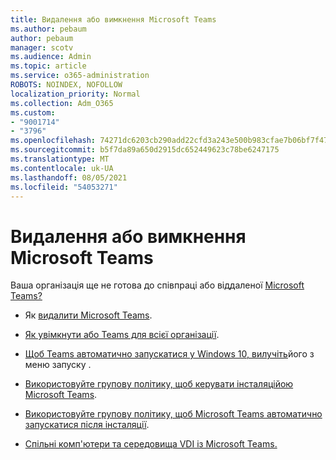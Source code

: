 ```yaml
---
title: Видалення або вимкнення Microsoft Teams
ms.author: pebaum
author: pebaum
manager: scotv
ms.audience: Admin
ms.topic: article
ms.service: o365-administration
ROBOTS: NOINDEX, NOFOLLOW
localization_priority: Normal
ms.collection: Adm_O365
ms.custom:
- "9001714"
- "3796"
ms.openlocfilehash: 74271dc6203cb290add22cfd3a243e500b983cfae7b06bf7f47e892b868ff4e7
ms.sourcegitcommit: b5f7da89a650d2915dc652449623c78be6247175
ms.translationtype: MT
ms.contentlocale: uk-UA
ms.lasthandoff: 08/05/2021
ms.locfileid: "54053271"
---
```

# <a name="remove-or-turn-off-microsoft-teams"></a>Видалення або вимкнення Microsoft Teams

Ваша організація ще не готова до співпраці або віддаленої [Microsoft Teams?](https://products.office.com/microsoft-teams/group-chat-software?&OCID=AID2000955_SEM_WiLWtgAAAKcGoHNG:20200305184100:s&msclkid=cbe12a5675e41135662d7437325dbd9a&ef_id=WiLWtgAAAKcGoHNG:20200305184100:s)

- Як [видалити Microsoft Teams](https://support.office.com/article/Uninstall-Microsoft-Teams-3b159754-3c26-4952-abe7-57d27f5f4c81).

- [Як увімкнути або Teams для всієї організації](https://docs.microsoft.com/MicrosoftTeams/office-365-set-up).

- [Щоб Teams автоматично запускатися у Windows 10, вилучіть](https://support.microsoft.com/help/4026268/windows-10-change-startup-apps)його з меню запуску .

- [Використовуйте групову політику, щоб керувати інсталяційою Microsoft Teams](https://docs.microsoft.com/deployoffice/teams-install#use-group-policy-to-control-the-installation-of-microsoft-teams).

- [Використовуйте групову політику, щоб Microsoft Teams автоматично запускатися після інсталяції](https://docs.microsoft.com/deployoffice/teams-install#use-group-policy-to-prevent-microsoft-teams-from-starting-automatically-after-installation).

- [Спільні комп'ютери та середовища VDI із Microsoft Teams.](https://docs.microsoft.com/deployoffice/teams-install#shared-computer-and-vdi-environments-with-microsoft-teams)
